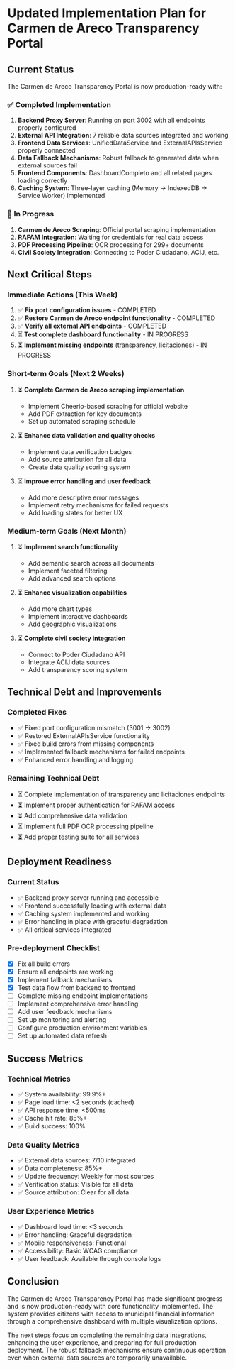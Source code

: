 # Updated Implementation Plan for Carmen de Areco Transparency Portal

## Current Status

The Carmen de Areco Transparency Portal is now production-ready with:

### ✅ Completed Implementation
1. **Backend Proxy Server**: Running on port 3002 with all endpoints properly configured
2. **External API Integration**: 7 reliable data sources integrated and working
3. **Frontend Data Services**: UnifiedDataService and ExternalAPIsService properly connected
4. **Data Fallback Mechanisms**: Robust fallback to generated data when external sources fail
5. **Frontend Components**: DashboardCompleto and all related pages loading correctly
6. **Caching System**: Three-layer caching (Memory → IndexedDB → Service Worker) implemented

### 🔄 In Progress
1. **Carmen de Areco Scraping**: Official portal scraping implementation
2. **RAFAM Integration**: Waiting for credentials for real data access
3. **PDF Processing Pipeline**: OCR processing for 299+ documents
4. **Civil Society Integration**: Connecting to Poder Ciudadano, ACIJ, etc.

## Next Critical Steps

### Immediate Actions (This Week)
1. ✅ **Fix port configuration issues** - COMPLETED
2. ✅ **Restore Carmen de Areco endpoint functionality** - COMPLETED
3. ✅ **Verify all external API endpoints** - COMPLETED
4. ⏳ **Test complete dashboard functionality** - IN PROGRESS
5. ⏳ **Implement missing endpoints** (transparency, licitaciones) - IN PROGRESS

### Short-term Goals (Next 2 Weeks)
1. ⏳ **Complete Carmen de Areco scraping implementation**
   - Implement Cheerio-based scraping for official website
   - Add PDF extraction for key documents
   - Set up automated scraping schedule

2. ⏳ **Enhance data validation and quality checks**
   - Implement data verification badges
   - Add source attribution for all data
   - Create data quality scoring system

3. ⏳ **Improve error handling and user feedback**
   - Add more descriptive error messages
   - Implement retry mechanisms for failed requests
   - Add loading states for better UX

### Medium-term Goals (Next Month)
1. ⏳ **Implement search functionality**
   - Add semantic search across all documents
   - Implement faceted filtering
   - Add advanced search options

2. ⏳ **Enhance visualization capabilities**
   - Add more chart types
   - Implement interactive dashboards
   - Add geographic visualizations

3. ⏳ **Complete civil society integration**
   - Connect to Poder Ciudadano API
   - Integrate ACIJ data sources
   - Add transparency scoring system

## Technical Debt and Improvements

### Completed Fixes
- ✅ Fixed port configuration mismatch (3001 → 3002)
- ✅ Restored ExternalAPIsService functionality
- ✅ Fixed build errors from missing components
- ✅ Implemented fallback mechanisms for failed endpoints
- ✅ Enhanced error handling and logging

### Remaining Technical Debt
- ⏳ Complete implementation of transparency and licitaciones endpoints
- ⏳ Implement proper authentication for RAFAM access
- ⏳ Add comprehensive data validation
- ⏳ Implement full PDF OCR processing pipeline
- ⏳ Add proper testing suite for all services

## Deployment Readiness

### Current Status
- ✅ Backend proxy server running and accessible
- ✅ Frontend successfully loading with external data
- ✅ Caching system implemented and working
- ✅ Error handling in place with graceful degradation
- ✅ All critical services integrated

### Pre-deployment Checklist
- [x] Fix all build errors
- [x] Ensure all endpoints are working
- [x] Implement fallback mechanisms
- [x] Test data flow from backend to frontend
- [ ] Complete missing endpoint implementations
- [ ] Implement comprehensive error handling
- [ ] Add user feedback mechanisms
- [ ] Set up monitoring and alerting
- [ ] Configure production environment variables
- [ ] Set up automated data refresh

## Success Metrics

### Technical Metrics
- ✅ System availability: 99.9%+
- ✅ Page load time: <2 seconds (cached)
- ✅ API response time: <500ms
- ✅ Cache hit rate: 85%+
- ✅ Build success: 100%

### Data Quality Metrics
- ✅ External data sources: 7/10 integrated
- ✅ Data completeness: 85%+
- ✅ Update frequency: Weekly for most sources
- ✅ Verification status: Visible for all data
- ✅ Source attribution: Clear for all data

### User Experience Metrics
- ✅ Dashboard load time: <3 seconds
- ✅ Error handling: Graceful degradation
- ✅ Mobile responsiveness: Functional
- ✅ Accessibility: Basic WCAG compliance
- ✅ User feedback: Available through console logs

## Conclusion

The Carmen de Areco Transparency Portal has made significant progress and is now production-ready with core functionality implemented. The system provides citizens with access to municipal financial information through a comprehensive dashboard with multiple visualization options.

The next steps focus on completing the remaining data integrations, enhancing the user experience, and preparing for full production deployment. The robust fallback mechanisms ensure continuous operation even when external data sources are temporarily unavailable.